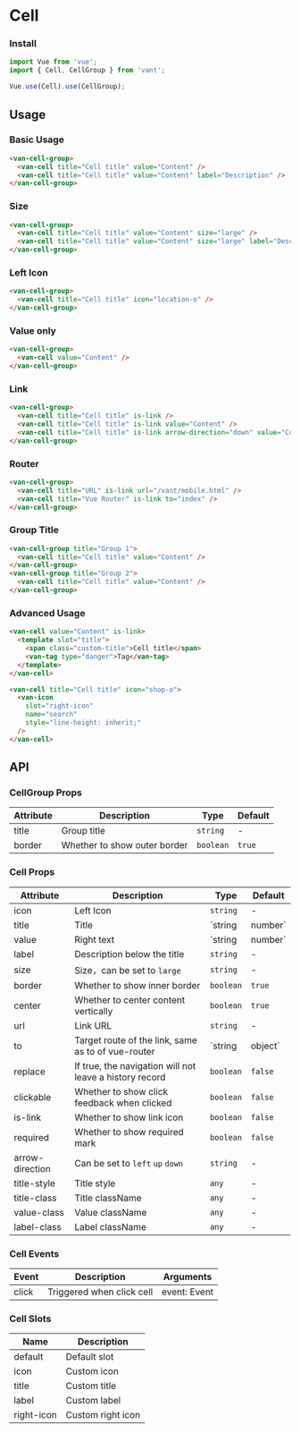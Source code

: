 # Cell

### Install

``` javascript
import Vue from 'vue';
import { Cell, CellGroup } from 'vant';

Vue.use(Cell).use(CellGroup);
```

## Usage

### Basic Usage

```html
<van-cell-group>
  <van-cell title="Cell title" value="Content" />
  <van-cell title="Cell title" value="Content" label="Description" />
</van-cell-group>
```

### Size

```html
<van-cell-group>
  <van-cell title="Cell title" value="Content" size="large" />
  <van-cell title="Cell title" value="Content" size="large" label="Description" />
</van-cell-group>
```

### Left Icon

```html
<van-cell-group>
  <van-cell title="Cell title" icon="location-o" />
</van-cell-group>
```

### Value only

```html
<van-cell-group>
  <van-cell value="Content" />
</van-cell-group>
```

### Link

```html
<van-cell-group>
  <van-cell title="Cell title" is-link />
  <van-cell title="Cell title" is-link value="Content" />
  <van-cell title="Cell title" is-link arrow-direction="down" value="Content" />
</van-cell-group>
```

### Router

```html
<van-cell-group>
  <van-cell title="URL" is-link url="/vant/mobile.html" />
  <van-cell title="Vue Router" is-link to="index" />
</van-cell-group>
```

### Group Title

```html
<van-cell-group title="Group 1">
  <van-cell title="Cell title" value="Content" />
</van-cell-group>
<van-cell-group title="Group 2">
  <van-cell title="Cell title" value="Content" />
</van-cell-group>
```

### Advanced Usage

```html
<van-cell value="Content" is-link>
  <template slot="title">
    <span class="custom-title">Cell title</span>
    <van-tag type="danger">Tag</van-tag>
  </template>
</van-cell>

<van-cell title="Cell title" icon="shop-o">
  <van-icon
    slot="right-icon"
    name="search"
    style="line-height: inherit;"
  />
</van-cell>
```

## API

### CellGroup Props

| Attribute | Description | Type | Default |
|------|------|------|------|
| title | Group title | `string` | - |
| border | Whether to show outer border | `boolean` | `true` |

### Cell Props

| Attribute | Description | Type | Default |
|------|------|------|------|
| icon | Left Icon | `string` | - |
| title | Title | `string | number` | - |
| value | Right text | `string | number` | - |
| label | Description below the title | `string` | - |
| size | Size，can be set to `large` | `string` | - |
| border | Whether to show inner border | `boolean` | `true` |
| center | Whether to center content vertically | `boolean` | `true` |
| url | Link URL | `string` | - |
| to | Target route of the link, same as to of vue-router | `string | object` | - |
| replace | If true, the navigation will not leave a history record | `boolean` | `false` |
| clickable | Whether to show click feedback when clicked | `boolean` | `false` |
| is-link | Whether to show link icon | `boolean` | `false` |
| required | Whether to show required mark | `boolean` | `false` |
| arrow-direction | Can be set to `left` `up` `down` | `string` | - |
| title-style | Title style | `any` | - |
| title-class | Title className | `any` | - |
| value-class | Value className | `any` | - |
| label-class | Label className | `any` | - |

### Cell Events

| Event | Description | Arguments |
|------|------|------|
| click | Triggered when click cell | event: Event |

### Cell Slots

| Name | Description |
|------|------|
| default | Default slot |
| icon | Custom icon |
| title | Custom title |
| label | Custom label |
| right-icon | Custom right icon |

